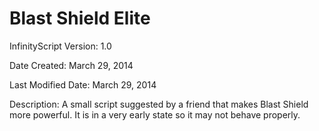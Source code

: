 # Blast Shield Elite

InfinityScript Version: 1.0

Date Created: March 29, 2014

Last Modified Date: March 29, 2014

Description:
A small script suggested by a friend that makes Blast Shield more powerful. It is in a very early state so it may not behave properly.
